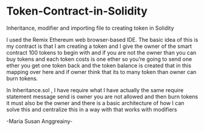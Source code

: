# Token-Contract-in-Solidity
Inheritance, modifier and importing file to creating token in Solidity

I used the Remix Ethereum web browser-based IDE.
The basic idea of this is my contract is that I am creating a token and I give the owner of the smart contract 100 tokens to begin with and if you are not the owner than you can buy tokens and each token costs is one ether so you’re going to send one ether you get one token back and the token balance is created that in this mapping over here and if owner think that its to many token than owner can burn tokens. 

In Inheritance.sol , I have require what I have actually the same require statement message send is owner you are not allowed and then burn tokens it must also be the owner and there is a basic architecture of how I can solve this and centralize this in a way with that works with modifiers

-Maria Susan Anggreainy-
